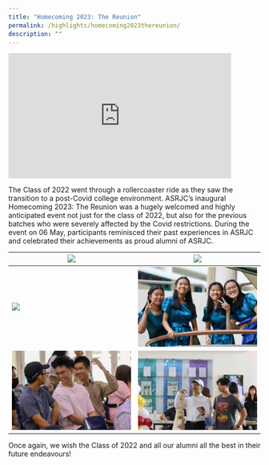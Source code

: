 ```yaml
---
title: "Homecoming 2023: The Reunion"
permalink: /highlights/homecoming2023thereunion/
description: ""
---
```

<iframe align="center" allowfullscreen="" allow="accelerometer; autoplay; clipboard-write; encrypted-media; gyroscope; picture-in-picture; web-share" frameborder="0" title="YouTube video player" src="https://www.youtube.com/embed/5D9VYnK8NMk?si=yStOwlykpodfrKKL" height="250" width="445"></iframe>

The Class of 2022 went through a rollercoaster ride as they saw the transition to a post-Covid college environment. ASRJC’s inaugural Homecoming 2023: The Reunion was a hugely welcomed and highly anticipated event not just for the class of 2022, but also for the previous batches who were severely affected by the Covid restrictions. During the event on 06 May, participants reminisced their past experiences in ASRJC and celebrated their achievements as proud alumni of ASRJC. 



| ![](/images/img_0202.JPG)| ![](/images/img_0215.JPG) | 
| -------- | -------- | 
| ![](/images/img_0192.JPG)     | ![](/images/img_0249.JPG)     | 
| ![](/images/img_0232.JPG)     | ![](/images/img_0224.JPG)     | 



Once again, we wish the Class of 2022 and all our alumni all the best in their future endeavours!